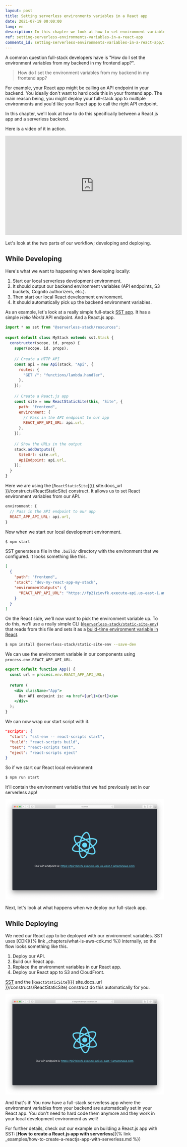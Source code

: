 ```yaml
---
layout: post
title: Setting serverless environments variables in a React app
date: 2021-07-19 00:00:00
lang: en
description: In this chapter we look at how to set environment variables from your serverless app in your React.js app. By setting them automatically with the ReactStaticSite construct, you won't need to hard code them in your frontend.
ref: setting-serverless-environments-variables-in-a-react-app
comments_id: setting-serverless-environments-variables-in-a-react-app/2430
---
```


A common question full-stack developers have is "How do I set the environment variables from my backend in my frontend app?".

> How do I set the environment variables from my backend in my frontend app?

For example, your React app might be calling an API endpoint in your backend. You ideally don't want to hard code this in your frontend app. The main reason being, you might deploy your full-stack app to multiple environments and you'd like your React app to call the right API endpoint.

In this chapter, we'll look at how to do this specifically between a React.js app and a serverless backend.

Here is a video of it in action.

<div class="video-wrapper">
  <iframe width="560" height="315" src="https://www.youtube.com/embed/58Ga_Z25Q6A" frameborder="0" allow="accelerometer; autoplay; clipboard-write; encrypted-media; gyroscope; picture-in-picture" allowfullscreen></iframe>
</div>

Let's look at the two parts of our workflow; developing and deploying.

## While Developing

Here's what we want to happening when developing locally:

1. Start our local serverless development environment.
2. It should output our backend environment variables (API endpoints, S3 buckets, Cognito authorizers, etc.).
3. Then start our local React development environment.
4. It should automatically pick up the backend environment variables.

As an example, let's look at a really simple full-stack [SST app](/). It has a simple _Hello World_ API endpoint. And a React.js app.

```js
import * as sst from "@serverless-stack/resources";

export default class MyStack extends sst.Stack {
  constructor(scope, id, props) {
    super(scope, id, props);

    // Create a HTTP API
    const api = new Api(stack, "Api", {
      routes: {
        "GET /": "functions/lambda.handler",
      },
    });

    // Create a React.js app
    const site = new ReactStaticSite(this, "Site", {
      path: "frontend",
      environment: {
        // Pass in the API endpoint to our app
        REACT_APP_API_URL: api.url,
      },
    });

    // Show the URLs in the output
    stack.addOutputs({
      SiteUrl: site.url,
      ApiEndpoint: api.url,
    });
  }
}
```

Here we are using the [`ReactStaticSite`]({{ site.docs_url }}/constructs/ReactStaticSite) construct. It allows us to set React environment variables from our API.

```js
environment: {
  // Pass in the API endpoint to our app
  REACT_APP_API_URL: api.url,
}
```

Now when we start our local development environment.

```bash
$ npm start
```

SST generates a file in the `.build/` directory with the environment that we configured. It looks something like this.

```json
[
  {
    "path": "frontend",
    "stack": "dev-my-react-app-my-stack",
    "environmentOutputs": {
      "REACT_APP_API_URL": "https://fp21ziovfk.execute-api.us-east-1.amazonaws.com"
    }
  }
]
```

On the React side, we'll now want to pick the environment variable up. To do this, we'll use a really simple CLI ([`@serverless-stack/static-site-env`](https://www.npmjs.com/package/@serverless-stack/static-site-env)) that reads from this file and sets it as a [build-time environment variable in React](https://create-react-app.dev/docs/adding-custom-environment-variables/).

```bash
$ npm install @serverless-stack/static-site-env --save-dev
```

We can use the environment variable in our components using `process.env.REACT_APP_API_URL`.

```jsx
export default function App() {
  const url = process.env.REACT_APP_API_URL;

  return (
    <div className="App">
      Our API endpoint is: <a href={url}>{url}</a>
    </div>
  );
}
```

We can now wrap our start script with it.

```json
"scripts": {
  "start": "sst-env -- react-scripts start",
  "build": "react-scripts build",
  "test": "react-scripts test",
  "eject": "react-scripts eject"
}
```

So if we start our React local environment:

```bash
$ npm run start
```

It'll contain the environment variable that we had previously set in our serverless app!

![Serverless environment variable set in React](/assets/extra-credit/serverless-environment-variable-set-in-react.png)

Next, let's look at what happens when we deploy our full-stack app.

## While Deploying

We need our React app to be deployed with our environment variables. SST uses [CDK]({% link _chapters/what-is-aws-cdk.md %}) internally, so the flow looks something like this.

1. Deploy our API.
2. Build our React app.
3. Replace the environment variables in our React app.
4. Deploy our React app to S3 and CloudFront.

[SST](/) and the [`ReactStaticSite`]({{ site.docs_url }}/constructs/ReactStaticSite) construct do this automatically for you.

![Serverless environment variable set in a React app deployed to AWS](/assets/extra-credit/serverless-environment-variable-set-in-a-react-app-deployed-to-aws.png)

And that's it! You now have a full-stack serverless app where the environment variables from your backend are automatically set in your React app. You don't need to hard code them anymore and they work in your local development environment as well!

For further details, check out our example on building a React.js app with SST: [**How to create a React.js app with serverless**]({% link _examples/how-to-create-a-reactjs-app-with-serverless.md %})
